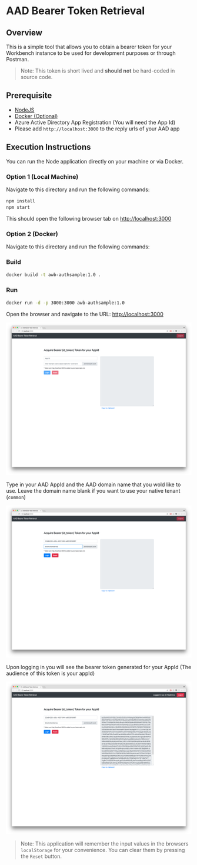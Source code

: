 # AAD Bearer Token Retrieval

## Overview
This is a simple tool that allows you to obtain a bearer token for your Workbench instance to be used for development purposes or through Postman.

> Note: This token is short lived and **should not** be hard-coded in source code.


## Prerequisite
* [NodeJS](https://nodejs.org/)
* [Docker (Optional)](https://www.docker.com/products/docker-engine)
* Azure Active Directory App Registration (You will need the App Id)
* Please add `http://localhost:3000` to the reply urls of your AAD app

## Execution Instructions
You can run the Node application directly on your machine or via Docker. 

### Option 1 (Local Machine)

Navigate to this directory and run the following commands:

```bash
npm install
npm start
```
This should open the following browser tab on [http://localhost:3000](http://localhost:3000)

### Option 2 (Docker)

Navigate to this directory and run the following commands:

### Build 

```bash
docker build -t awb-authsample:1.0 .
```
### Run 

```bash
docker run -d -p 3000:3000 awb-authsample:1.0
```

Open the browser and navigate to the URL: [http://localhost:3000](http://localhost:3000)

![Fresh login page](media/fresh-page.png)


Type in your AAD AppId and the AAD domain name that you wold like to use. Leave the domain name blank if you want to use your native tenant (`common`)

![Page with input](media/inputs.png)

Upon logging in you will see the bearer token generated for your AppId (The audience of this token is your appId)

![page with token](media/token.png)

> Note: This application will remember the input values in the browsers `localStorage` for your convenience. You can clear them by pressing the `Reset` button.
